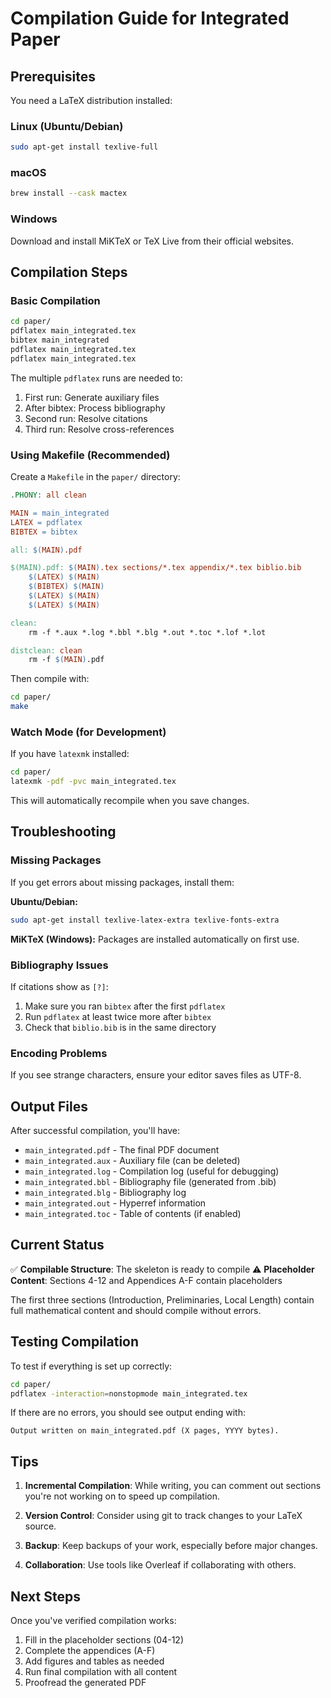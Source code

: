 # Compilation Guide for Integrated Paper

## Prerequisites

You need a LaTeX distribution installed:

### Linux (Ubuntu/Debian)
```bash
sudo apt-get install texlive-full
```

### macOS
```bash
brew install --cask mactex
```

### Windows
Download and install MiKTeX or TeX Live from their official websites.

## Compilation Steps

### Basic Compilation

```bash
cd paper/
pdflatex main_integrated.tex
bibtex main_integrated
pdflatex main_integrated.tex
pdflatex main_integrated.tex
```

The multiple `pdflatex` runs are needed to:
1. First run: Generate auxiliary files
2. After bibtex: Process bibliography
3. Second run: Resolve citations
4. Third run: Resolve cross-references

### Using Makefile (Recommended)

Create a `Makefile` in the `paper/` directory:

```makefile
.PHONY: all clean

MAIN = main_integrated
LATEX = pdflatex
BIBTEX = bibtex

all: $(MAIN).pdf

$(MAIN).pdf: $(MAIN).tex sections/*.tex appendix/*.tex biblio.bib
	$(LATEX) $(MAIN)
	$(BIBTEX) $(MAIN)
	$(LATEX) $(MAIN)
	$(LATEX) $(MAIN)

clean:
	rm -f *.aux *.log *.bbl *.blg *.out *.toc *.lof *.lot

distclean: clean
	rm -f $(MAIN).pdf
```

Then compile with:
```bash
cd paper/
make
```

### Watch Mode (for Development)

If you have `latexmk` installed:

```bash
cd paper/
latexmk -pdf -pvc main_integrated.tex
```

This will automatically recompile when you save changes.

## Troubleshooting

### Missing Packages

If you get errors about missing packages, install them:

**Ubuntu/Debian:**
```bash
sudo apt-get install texlive-latex-extra texlive-fonts-extra
```

**MiKTeX (Windows):**
Packages are installed automatically on first use.

### Bibliography Issues

If citations show as `[?]`:
1. Make sure you ran `bibtex` after the first `pdflatex`
2. Run `pdflatex` at least twice more after `bibtex`
3. Check that `biblio.bib` is in the same directory

### Encoding Problems

If you see strange characters, ensure your editor saves files as UTF-8.

## Output Files

After successful compilation, you'll have:
- `main_integrated.pdf` - The final PDF document
- `main_integrated.aux` - Auxiliary file (can be deleted)
- `main_integrated.log` - Compilation log (useful for debugging)
- `main_integrated.bbl` - Bibliography file (generated from .bib)
- `main_integrated.blg` - Bibliography log
- `main_integrated.out` - Hyperref information
- `main_integrated.toc` - Table of contents (if enabled)

## Current Status

✅ **Compilable Structure**: The skeleton is ready to compile
⚠️ **Placeholder Content**: Sections 4-12 and Appendices A-F contain placeholders

The first three sections (Introduction, Preliminaries, Local Length) contain full mathematical content and should compile without errors.

## Testing Compilation

To test if everything is set up correctly:

```bash
cd paper/
pdflatex -interaction=nonstopmode main_integrated.tex
```

If there are no errors, you should see output ending with:
```
Output written on main_integrated.pdf (X pages, YYYY bytes).
```

## Tips

1. **Incremental Compilation**: While writing, you can comment out sections you're not working on to speed up compilation.

2. **Version Control**: Consider using git to track changes to your LaTeX source.

3. **Backup**: Keep backups of your work, especially before major changes.

4. **Collaboration**: Use tools like Overleaf if collaborating with others.

## Next Steps

Once you've verified compilation works:
1. Fill in the placeholder sections (04-12)
2. Complete the appendices (A-F)
3. Add figures and tables as needed
4. Run final compilation with all content
5. Proofread the generated PDF
